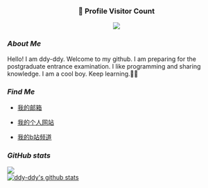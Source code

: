 

<div align=center>
  <h3><b>📍 Profile Visitor Count</b></h3>
</div>

<p align="center" >   
  <img src="https://profile-counter.glitch.me/ddy-ddy/count.svg" />  
</p>

### *About Me*

Hello! I am ddy-ddy. Welcome to my github. I am preparing for the postgraduate entrance examination. I like programming and sharing knowledge.
I am a cool boy. Keep learning.✌🏻


### *Find Me*

- <a href="mailto: 1179730251@qq.com">我的邮箱</a> 

* [我的个人网站](https://www.ddy-ddy.com)

* [我的b站频道](https://space.bilibili.com/434180761/)
    

### *GitHub stats*

<a href="https://github.com/ddy-ddy/github-readme-stats"><img align="center" src="https://github-readme-stats.vercel.app/api/top-langs/?username=ddy-ddy&layout=compact&theme=buefy&hide_border=true&bg_color=ffffff00" /></a>  
<a href="https://github.com/ddy-ddy/github-readme-stats"><img align="center" src="https://github-readme-stats.vercel.app/api?username=ddy-ddy&show_icons=true&include_all_commits=true&theme=buefy&hide_border=true&count_private=true&bg_color=ffffff00" alt="ddy-ddy's github stats" /></a>  

